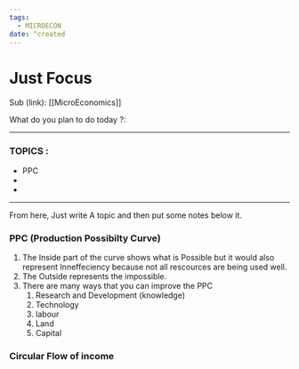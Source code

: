 ```yaml
---
tags:
  - MICROECON
date: ^created
---
```

# Just Focus

Sub (link): [[MicroEconomics]]

What do you plan to do today ?: 

---
### TOPICS : 
* PPC
* 
* 
---
From here, Just write A topic and then put some notes below it. 


### PPC (Production Possibilty Curve)
1. The Inside part of the curve shows what is Possible but it would also represent Inneffeciency because not all rescources are being used well. 
2. The Outside represents the impossible.
3. There are many ways that you can improve the PPC
	1. Research and Development (knowledge)
	2. Technology
	3. labour
	4. Land
	5. Capital


### Circular Flow of income 
